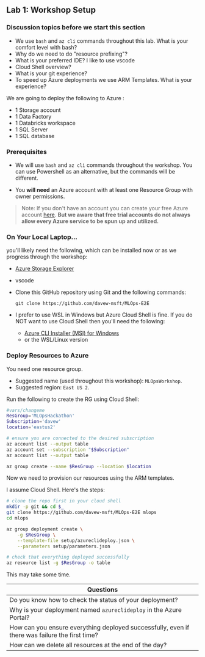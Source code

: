 ## Lab 1:  Workshop Setup

### Discussion topics before we start this section  

* We use `bash` and `az cli` commands throughout this lab.  What is your comfort level with bash? 
* Why do we need to do "resource prefixing"?  
* What is your preferred IDE?  I like to use vscode
* Cloud Shell overview?  
* What is your git experience?  
* To speed up Azure deployments we use ARM Templates.  What is your experience?  


We are going to deploy the following to Azure : 
* 1 Storage account
* 1 Data Factory
* 1 Databricks workspace
* 1 SQL Server
* 1 SQL database


### Prerequisites

* We will use `bash` and `az cli` commands throughout the workshop.  You can use Powershell as an alternative, but the commands will be different.  

* You **will need** an Azure account with at least one Resource Group with owner permissions.  

> Note: If you don't have an account you can create your free Azure account [here](https://azure.microsoft.com/en-us/free/).  **But we aware that free trial accounts do not always allow every Azure service to be spun up and utilized.**


### On Your Local Laptop...

you'll likely need the following, which can be installed now or as we progress through the workshop:

* [Azure Storage Explorer](https://azure.microsoft.com/en-au/features/storage-explorer/)
* vscode
* Clone this GitHub repository using Git and the following commands: 

    `git clone https://github.com/davew-msft/MLOps-E2E`
* I prefer to use WSL in Windows but Azure Cloud Shell is fine.  If you do NOT want to use Cloud Shell then you'll need the following:
  * [Azure CLI Installer (MSI) for Windows](https://aka.ms/InstallAzureCliWindows)
  * or the WSL/Linux version


### Deploy Resources to Azure

You need one resource group.  

* Suggested name (used throughout this workshop):  `MLOpsWorkshop`.  
* Suggested region:  `East US 2`.



Run the following to create the RG using Cloud Shell:

``` bash
#vars/changeme
ResGroup='MLOpsHackathon'
Subscription='davew'
location='eastus2'

# ensure you are connected to the desired subscription
az account list --output table
az account set --subscription "$Subscription"
az account list --output table

az group create --name $ResGroup --location $location
```

Now we need to provision our resources using the ARM templates.  

I assume Cloud Shell.  Here's the steps:  

```bash
# clone the repo first in your cloud shell
mkdir -p git && cd $_
git clone https://github.com/davew-msft/MLOps-E2E mlops
cd mlops

az group deployment create \
    -g $ResGroup \
    --template-file setup/azureclideploy.json \
    --parameters setup/parameters.json

# check that everything deployed successfully
az resource list -g $ResGroup -o table
```

This may take some time.  

|Questions|
|----------|
|Do you know how to check the status of your deployment? |
|Why is your deployment named `azureclideploy` in the Azure Portal?|
|How can you ensure everything deployed successfully, even if there was failure the first time? |
|How can we delete all resources at the end of the day? |

